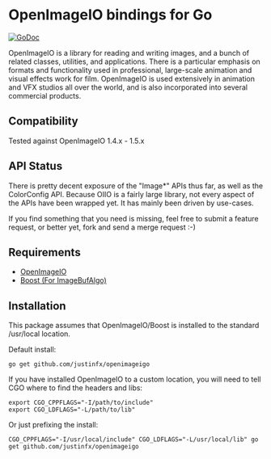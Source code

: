 # OpenImageIO bindings for Go

[![GoDoc](https://godoc.org/github.com/justinfx/openimageigo?status.svg)](https://godoc.org/github.com/justinfx/openimageigo)

OpenImageIO is a library for reading and writing images, and a bunch of related classes,
utilities, and applications.  There is a particular emphasis on formats and functionality
used in professional, large-scale animation and visual effects work for film.
OpenImageIO is used extensively in animation and VFX studios all over the world, and is
also incorporated into several commercial products.

Compatibility
-------------

Tested against OpenImageIO 1.4.x - 1.5.x 
 
API Status
-----------

There is pretty decent exposure of the "Image*" APIs thus far, as well as the ColorConfig API. 
Because OIIO is a fairly large library, not every aspect of the APIs have been wrapped yet. It 
has mainly been driven by use-cases.

If you find something that you need is missing, feel free to submit a feature request, or better yet, 
fork and send a merge request :-)

Requirements
----------------------

* [OpenImageIO](https://github.com/OpenImageIO)
* [Boost (For ImageBufAlgo)](http://www.boost.org/)

Installation
------------

This package assumes that OpenImageIO/Boost is installed to the standard /usr/local location.

Default install:

    go get github.com/justinfx/openimageigo

If you have installed OpenImageIO to a custom location, you will need to tell CGO where to find the headers and libs:

    export CGO_CPPFLAGS="-I/path/to/include"
	export CGO_LDFLAGS="-L/path/to/lib"

Or just prefixing the install:

	CGO_CPPFLAGS="-I/usr/local/include" CGO_LDFLAGS="-L/usr/local/lib" go get github.com/justinfx/openimageigo
